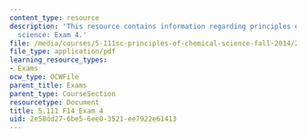 ```yaml
---
content_type: resource
description: 'This resource contains information regarding principles of chemical
  science: Exam 4.'
file: /media/courses/5-111sc-principles-of-chemical-science-fall-2014/2e58dd276be56ee03521ee7922e61413_MIT5_111F14_Exam4.pdf
file_type: application/pdf
learning_resource_types:
- Exams
ocw_type: OCWFile
parent_title: Exams
parent_type: CourseSection
resourcetype: Document
title: 5.111 F14 Exam 4
uid: 2e58dd27-6be5-6ee0-3521-ee7922e61413
---
```

